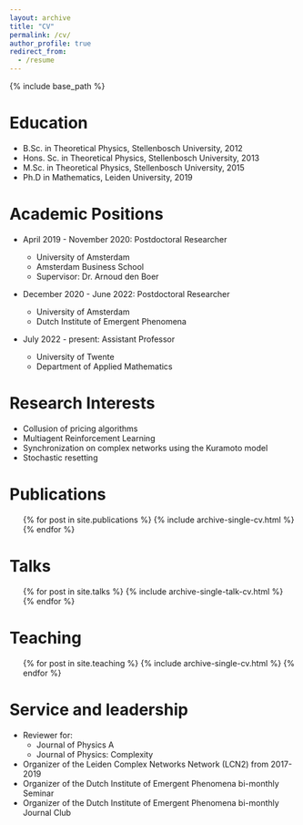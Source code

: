 ```yaml
---
layout: archive
title: "CV"
permalink: /cv/
author_profile: true
redirect_from:
  - /resume
---
```


{% include base_path %}

Education
======
* B.Sc. in Theoretical Physics, Stellenbosch University, 2012
* Hons. Sc. in Theoretical Physics, Stellenbosch University, 2013
* M.Sc. in Theoretical Physics, Stellenbosch University, 2015
* Ph.D in Mathematics, Leiden University, 2019

Academic Positions
======
* April 2019 - November 2020: Postdoctoral Researcher
  * University of Amsterdam
  * Amsterdam Business School
  * Supervisor: Dr. Arnoud den Boer

* December 2020 - June 2022: Postdoctoral Researcher
  * University of Amsterdam
  * Dutch Institute of Emergent Phenomena

* July 2022 - present: Assistant Professor
  * University of Twente
  * Department of Applied Mathematics
  
Research Interests
======
* Collusion of pricing algorithms
* Multiagent Reinforcement Learning
* Synchronization on complex networks using the Kuramoto model
* Stochastic resetting

Publications
======
  <ul>{% for post in site.publications %}
    {% include archive-single-cv.html %}
  {% endfor %}</ul>
  
Talks
======
  <ul>{% for post in site.talks %}
    {% include archive-single-talk-cv.html %}
  {% endfor %}</ul>
  
Teaching
======
  <ul>{% for post in site.teaching %}
    {% include archive-single-cv.html %}
  {% endfor %}</ul>
  
Service and leadership
======
* Reviewer for:
    * Journal of Physics A
    * Journal of Physics: Complexity
* Organizer of the Leiden Complex Networks Network (LCN2) from 2017-2019
* Organizer of the Dutch Institute of Emergent Phenomena bi-monthly Seminar
* Organizer of the Dutch Institute of Emergent Phenomena bi-monthly Journal Club
